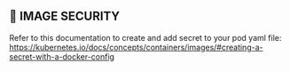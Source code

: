 ## :lock_with_ink_pen: IMAGE SECURITY

Refer to this documentation to create and add secret to your pod yaml file: https://kubernetes.io/docs/concepts/containers/images/#creating-a-secret-with-a-docker-config